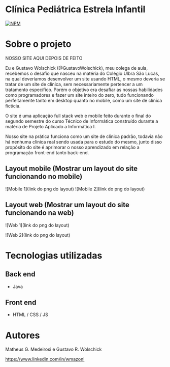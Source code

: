 # Clínica Pediátrica Estrela Infantil 
[![NPM](https://img.shields.io/npm/l/react)](https://github.com/matheuszszs/matheuszszs/blob/main/LICENSE) 

# Sobre o projeto

NOSSO SITE AQUI DEPOIS DE FEITO

Eu e Gustavo Wolschick (@GustavoWolschick), meu colega de aula, recebemos o desafio que nasceu na matéria do Colégio Ulbra São Lucas, na qual deveríamos desenvolver um site usando HTML, o mesmo deveria se tratar de um site de clínica, sem necessariamente pertencer a um tratamento específico. Porém o objetivo era desafiar as nossas habilidades como programadores e fazer um site inteiro do zero, tudo funcionando perfeitamente tanto em desktop quanto no mobile, como um site de clínica fictícia.

O site é uma aplicação full stack web e mobile feito durante o final do segundo semestre do curso Técnico de Informática construído durante a matéria de Projeto Aplicado a Informática I. 

Nosso site na prática funciona como um site de clínica padrão, todavia não há nenhuma clínica real sendo usada para o estudo do mesmo, junto disso propósito do site é aprimorar o nosso aprendizado em relação a programação front-end tanto back-end.

## Layout mobile (Mostrar um layout do site funcionando no mobile)
![Mobile 1](link do png do layout) ![Mobile 2](link do png do layout)

## Layout web (Mostrar um layout do site funcionando na web)
![Web 1](link do png do layout)

![Web 2](link do png do layout)

# Tecnologias utilizadas
## Back end
- Java

## Front end
- HTML / CSS / JS

# Autores

Matheus G. Medeirosi e Gustavo R. Wolschick

https://www.linkedin.com/in/wmazoni
